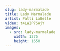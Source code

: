 ```yaml
---
slug: lady-marmalade
title: Lady Marmalade
artist: Patti LaBelle
video: t4LWIP7SAjY
images:
  - src: lady-marmalade
    width: 1275
    height: 1650
---
```


